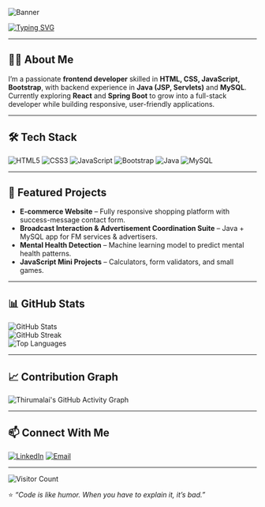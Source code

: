 <!-- Banner -->
![Banner](https://i.imgur.com/2yK0J8Z.png)

<!-- Typing Animation -->
[![Typing SVG](https://readme-typing-svg.herokuapp.com?font=Fira+Code&weight=600&size=24&pause=1000&color=4E9F3D&width=500&lines=Hi+I'm+Thirumalai+Vasan+👋;Frontend+Developer;Java+Backend+Learner;Future+Full-Stack+Engineer)](https://git.io/typing-svg)

---

## 👨‍💻 About Me
I’m a passionate **frontend developer** skilled in **HTML, CSS, JavaScript, Bootstrap**, with backend experience in **Java (JSP, Servlets)** and **MySQL**.  
Currently exploring **React** and **Spring Boot** to grow into a full-stack developer while building responsive, user-friendly applications.

---

## 🛠 Tech Stack
![HTML5](https://img.shields.io/badge/HTML5-%23E34F26.svg?style=for-the-badge&logo=html5&logoColor=white)
![CSS3](https://img.shields.io/badge/CSS3-%231572B6.svg?style=for-the-badge&logo=css3&logoColor=white)
![JavaScript](https://img.shields.io/badge/JavaScript-%23F7DF1E.svg?style=for-the-badge&logo=javascript&logoColor=black)
![Bootstrap](https://img.shields.io/badge/Bootstrap-%23563D7C.svg?style=for-the-badge&logo=bootstrap&logoColor=white)
![Java](https://img.shields.io/badge/Java-%23007396.svg?style=for-the-badge&logo=java&logoColor=white)
![MySQL](https://img.shields.io/badge/MySQL-%2300f.svg?style=for-the-badge&logo=mysql&logoColor=white)

---

## 🚀 Featured Projects
- **E-commerce Website** – Fully responsive shopping platform with success-message contact form.  
- **Broadcast Interaction & Advertisement Coordination Suite** – Java + MySQL app for FM services & advertisers.  
- **Mental Health Detection** – Machine learning model to predict mental health patterns.  
- **JavaScript Mini Projects** – Calculators, form validators, and small games.

---

## 📊 GitHub Stats
![GitHub Stats](https://github-readme-stats.vercel.app/api?username=YOUR_USERNAME&show_icons=true&theme=tokyonight)  
![GitHub Streak](https://github-readme-streak-stats.herokuapp.com/?user=YOUR_USERNAME&theme=tokyonight)  
![Top Languages](https://github-readme-stats.vercel.app/api/top-langs/?username=YOUR_USERNAME&layout=compact&theme=tokyonight)

---

## 📈 Contribution Graph
![Thirumalai's GitHub Activity Graph](https://github-readme-activity-graph.vercel.app/graph?username=YOUR_USERNAME&theme=react-dark&hide_border=true&area=true)

---

## 📫 Connect With Me
[![LinkedIn](https://img.shields.io/badge/LinkedIn-%230077B5.svg?style=for-the-badge&logo=linkedin&logoColor=white)](https://www.linkedin.com/in/thirumalaivasan-k-r-06aa7b290)
[![Email](https://img.shields.io/badge/Email-D14836.svg?style=for-the-badge&logo=gmail&logoColor=white)](mailto:YOUR_EMAIL)

---

![Visitor Count](https://komarev.com/ghpvc/?username=YOUR_USERNAME&color=green)

⭐ *“Code is like humor. When you have to explain it, it’s bad.”*
